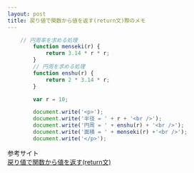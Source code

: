 ```yaml
---
layout: post
title: 戻り値で関数から値を返す(return文)際のメモ
---
```


``` index.js
	// 円周率を求める処理
		function menseki(r) {
			return 3.14 * r * r;
		}
		// 円周を求める処理
		function enshu(r) {
			return 2 * 3.14 * r;
		}

		var r = 10;

		document.write('<p>');
		document.write('半径 = ' + r + '<br />');
		document.write('円周 = ' + enshu(r) + '<br />');
		document.write('面積 = ' + menseki(r) +'<br />');
		document.write('</p>');

```
参考サイト  
[戻り値で関数から値を返す(return文)](https://www.ajaxtower.jp/js/function/index4.html)  
